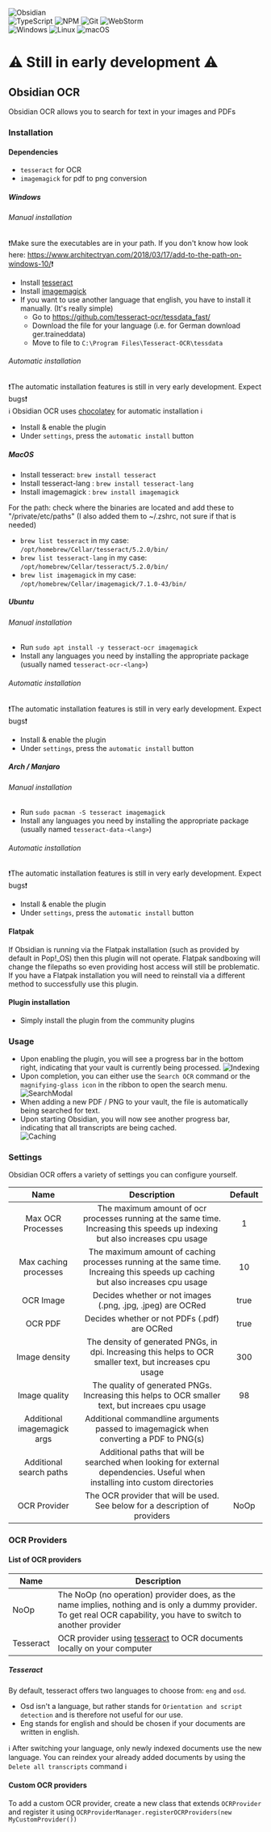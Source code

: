 ![Obsidian](https://img.shields.io/badge/Obsidian-%23483699.svg?style=for-the-badge&logo=obsidian&logoColor=white)  
![TypeScript](https://img.shields.io/badge/typescript-%23007ACC.svg?style=for-the-badge&logo=typescript&logoColor=white)
![NPM](https://img.shields.io/badge/NPM-%23000000.svg?style=for-the-badge&logo=npm&logoColor=white)
![Git](https://img.shields.io/badge/git-%23F05033.svg?style=for-the-badge&logo=git&logoColor=white)
![WebStorm](https://img.shields.io/badge/webstorm-143?style=for-the-badge&logo=webstorm&logoColor=white&color=black)  
![Windows](https://img.shields.io/badge/Windows-0078D6?style=for-the-badge&logo=windows&logoColor=white)
![Linux](https://img.shields.io/badge/Linux-FCC624?style=for-the-badge&logo=linux&logoColor=black)
![macOS](https://img.shields.io/badge/mac%20os-000000?style=for-the-badge&logo=macos&logoColor=F0F0F0)

# **⚠️ Still in early development ⚠️**

## Obsidian OCR

Obsidian OCR allows you to search for text in your images and PDFs

### Installation

#### Dependencies

- `tesseract` for OCR
- `imagemagick` for pdf to png conversion

##### Windows

###### Manual installation

❗Make sure the executables are in your path. If you don't know how look
here: <https://www.architectryan.com/2018/03/17/add-to-the-path-on-windows-10/>❗

- Install [tesseract](https://github.com/UB-Mannheim/tesseract/wiki)
- Install [imagemagick](https://imagemagick.org/index.php)
- If you want to use another language that english, you have to install it manually. (It's really simple)
    - Go to <https://github.com/tesseract-ocr/tessdata_fast/>
    - Download the file for your language (i.e. for German download ger.traineddata)
    - Move to file to `C:\Program Files\Tesseract-OCR\tessdata`

###### Automatic installation

❗The automatic installation features is still in very early development. Expect bugs❗  
ℹ️ Obsidian OCR uses [chocolatey](https://chocolatey.org/) for automatic installation ℹ

- Install & enable the plugin
- Under `settings`, press the `automatic install` button

##### MacOS

- Install tesseract: `brew install tesseract`
- Install tesseract-lang : `brew install tesseract-lang`
- Install imagemagick : `brew install imagemagick`

For the path: check where the binaries are located and add these to "/private/etc/paths"
(I also added them to ~/.zshrc, not sure if that is needed)

- `brew list tesseract`  in my case: `/opt/homebrew/Cellar/tesseract/5.2.0/bin/`
- `brew list tesseract-lang` in my case: `/opt/homebrew/Cellar/tesseract/5.2.0/bin/`
- `brew list imagemagick` in my case: `/opt/homebrew/Cellar/imagemagick/7.1.0-43/bin/`

##### Ubuntu

###### Manual installation

- Run `sudo apt install -y tesseract-ocr imagemagick`
- Install any languages you need by installing the appropriate package (usually named `tesseract-ocr-<lang>`)

###### Automatic installation

❗The automatic installation features is still in very early development. Expect bugs❗

- Install & enable the plugin
- Under `settings`, press the `automatic install` button

##### Arch / Manjaro

###### Manual installation

- Run `sudo pacman -S tesseract imagemagick`
- Install any languages you need by installing the appropriate package (usually named `tesseract-data-<lang>`)

###### Automatic installation

❗The automatic installation features is still in very early development. Expect bugs❗

- Install & enable the plugin
- Under `settings`, press the `automatic install` button

#### Flatpak
If Obsidian is running via the Flatpak installation (such as provided by default in Pop!_OS) then this plugin
will not operate. Flatpak sandboxing will change the filepaths so even providing host access will still be problematic.
If you have a Flatpak installation you will need to reinstall via a different method to successfully use this plugin.

#### Plugin installation

- Simply install the plugin from the community plugins

### Usage

- Upon enabling the plugin, you will see a progress bar in the bottom right, indicating that your vault is currently
  being processed.
  ![Indexing](indexing.png)
- Upon completion, you can either use the `Search OCR` command or the `magnifying-glass icon` in the ribbon to open the
  search menu.
  ![SearchModal](search-modal.png)
- When adding a new PDF / PNG to your vault, the file is automatically being searched for text.
- Upon starting Obsidian, you will now see another progress bar, indicating that all transcripts are being cached.  
  ![Caching](caching.png)

### Settings

Obsidian OCR offers a variety of settings you can configure yourself.

|            Name             |                                                           Description                                                           | Default |
|:---------------------------:|:-------------------------------------------------------------------------------------------------------------------------------:|:-------:|
|      Max OCR Processes      |  The maximum amount of ocr processes running at the same time. Increasing this speeds up indexing but also increases cpu usage  |    1    |
|    Max caching processes    | The maximum amount of caching processes running at the same time. Increaing this speeds up caching but also increases cpu usage |   10    |
|          OCR Image          |                                   Decides whether or not images (.png, .jpg, .jpeg) are OCRed                                   |  true   |
|           OCR PDF           |                                          Decides whether or not PDFs (.pdf) are OCRed                                           |  true   |
|        Image density        |            The density of generated PNGs, in dpi. Increasing this helps to OCR smaller text, but increases cpu usage            |   300   |
|        Image quality        |                The quality of generated PNGs. Increasing this helps to OCR smaller text, but increaes cpu usage                 |   98    |
| Additional imagemagick args |                     Additional commandline arguments passed to imagemagick when converting a PDF to PNG(s)                      |         |
|   Additional search paths   |  Additional paths that will be searched when looking for external dependencies. Useful when installing into custom directories  |         |
|        OCR Provider         |                          The OCR provider that will be used. See below for a description of providers                           |  NoOp   |

### OCR Providers

#### List of OCR providers

| Name      | Description                                                                                                                                                          |
|-----------|----------------------------------------------------------------------------------------------------------------------------------------------------------------------|
| NoOp      | The NoOp (no operation) provider does, as the name implies, nothing and is only a dummy provider. To get real OCR capability, you have to switch to another provider |
| Tesseract | OCR provider using [tesseract](https://tesseract-ocr.github.io/) to OCR documents locally on your computer                                                           |

##### Tesseract

By default, tesseract offers two languages to choose from: `eng` and `osd`.

- Osd isn't a language, but rather stands for `Orientation and script detection` and is therefore not useful for our
  use.
- Eng stands for english and should be chosen if your documents are written in english.

ℹ After switching your language, only newly indexed documents use the new language. You can reindex your already added
documents by using the `Delete all transcripts` command ℹ

#### Custom OCR providers

To add a custom OCR provider, create a new class that extends `OCRProvider` and register it
using `OCRProviderManager.registerOCRProviders(new MyCustomProvider())`